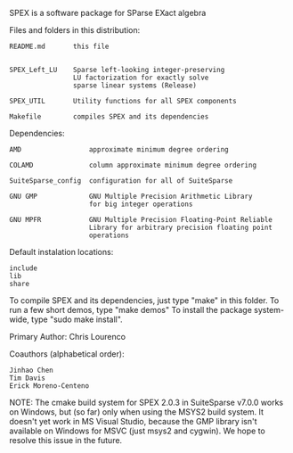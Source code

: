 SPEX is a software package for SParse EXact algebra

Files and folders in this distribution:

    README.md       this file
    
                    
    SPEX_Left_LU    Sparse left-looking integer-preserving
                    LU factorization for exactly solve 
                    sparse linear systems (Release)
   
    SPEX_UTIL       Utility functions for all SPEX components
    
    Makefile        compiles SPEX and its dependencies

Dependencies:

    AMD                 approximate minimum degree ordering
    
    COLAMD              column approximate minimum degree ordering
    
    SuiteSparse_config  configuration for all of SuiteSparse
    
    GNU GMP             GNU Multiple Precision Arithmetic Library 
                        for big integer operations
    
    GNU MPFR            GNU Multiple Precision Floating-Point Reliable
                        Library for arbitrary precision floating point
                        operations

Default instalation locations:

    include
    lib
    share
    
To compile SPEX and its dependencies, just type "make" in this folder.
To run a few short demos, type "make demos"
To install the package system-wide, type "sudo make install".

Primary Author: Chris Lourenco

Coauthors (alphabetical order):

    Jinhao Chen
    Tim Davis    
    Erick Moreno-Centeno

NOTE: The cmake build system for SPEX 2.0.3 in SuiteSparse v7.0.0
works on Windows, but (so far) only when using the MSYS2 build
system.  It doesn't yet work in MS Visual Studio, because the GMP
library isn't available on Windows for MSVC (just msys2 and
cygwin).  We hope to resolve this issue in the future.
